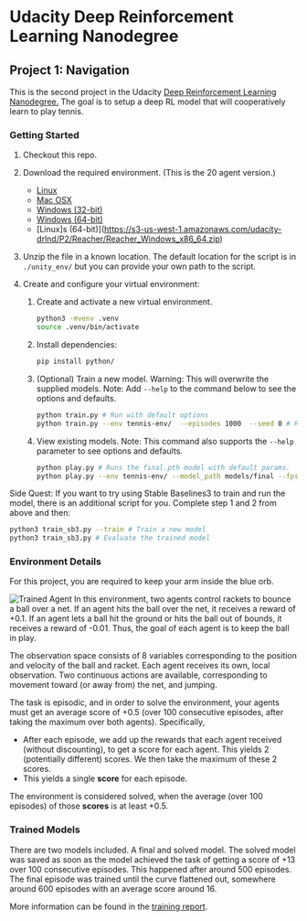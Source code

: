 [//]: # "Image References"
[image1]: https://user-images.githubusercontent.com/10624937/42135623-e770e354-7d12-11e8-998d-29fc74429ca2.gif "Trained Agent"

# Udacity Deep Reinforcement Learning Nanodegree

## Project 1: Navigation

This is the second project in the Udacity [Deep Reinforcement Learning Nanodegree.](https://www.udacity.com/course/deep-reinforcement-learning-nanodegree--nd893) The goal is to setup a deep RL model that will cooperatively learn to play tennis.

### Getting Started

1. Checkout this repo.

2. Download the required environment. (This is the 20 agent version.)

   - [Linux](https://s3-us-west-1.amazonaws.com/udacity-drlnd/P3/Tennis/Tennis_Linux.zip)
   - [Mac OSX](https://s3-us-west-1.amazonaws.com/udacity-drlnd/P3/Tennis/Tennis.app.zip)
   - [Windows (32-bit)](https://s3-us-west-1.amazonaws.com/udacity-drlnd/P3/Tennis/Tennis_Windows_x86.zip)
   - [Windows (64-bit)](https://s3-us-west-1.amazonaws.com/udacity-drlnd/P3/Tennis/Tennis_Windows_x86_64.zip)
   - [Linux]s (64-bit)](https://s3-us-west-1.amazonaws.com/udacity-drlnd/P2/Reacher/Reacher_Windows_x86_64.zip)

3. Unzip the file in a known location. The default location for the script is in `./unity_env/` but you can provide your own path to the script.

4. Create and configure your virtual environment:

   1. Create and activate a new virtual environment.

      ```bash
      python3 -mvenv .venv
      source .venv/bin/activate
      ```

   2. Install dependencies:

      ```bash
      pip install python/
      ```

   3. (Optional) Train a new model. Warning: This will overwrite the supplied models. Note: Add `--help` to the command below to see the options and defaults.

      ```bash
      python train.py # Run with default options
      python train.py --env tennis-env/  --episodes 1000  --seed 0 # Run with given arguments.
      ```

   4. View existing models. Note: This command also supports the `--help` parameter to see options and defaults.

      ```bash
      python play.py # Runs the final.pth model with default params.
      python play.py --env tennis-env/ --model_path models/final --fps 10 # Run the final model at 10 frames per second.
      ```

Side Quest:
If you want to try using Stable Baselines3 to train and run the model, there is an additional script for you. Complete step
1 and 2 from above and then:

```bash
python3 ​train_sb3.py --train # Train a new model
python3 ​train_sb3.py # Evaluate the trained model
```

### Environment Details

For this project, you are required to keep your arm inside the blue orb.

![Trained Agent][image1]
In this environment, two agents control rackets to bounce a ball over a net. If an agent hits the ball over the net, it receives a reward of +0.1. If an agent lets a ball hit the ground or hits the ball out of bounds, it receives a reward of -0.01. Thus, the goal of each agent is to keep the ball in play.

The observation space consists of 8 variables corresponding to the position and velocity of the ball and racket. Each agent receives its own, local observation. Two continuous actions are available, corresponding to movement toward (or away from) the net, and jumping.

The task is episodic, and in order to solve the environment, your agents must get an average score of +0.5 (over 100 consecutive episodes, after taking the maximum over both agents). Specifically,

- After each episode, we add up the rewards that each agent received (without discounting), to get a score for each agent. This yields 2 (potentially different) scores. We then take the maximum of these 2 scores.
- This yields a single **score** for each episode.

The environment is considered solved, when the average (over 100 episodes) of those **scores** is at least +0.5.

### Trained Models

There are two models included. A final and solved model. The solved model was saved as soon as the model achieved the task of getting a score of +13 over 100 consecutive episodes. This happened after around 500 episodes. The final episode was trained until the curve flattened out, somewhere around 600 episodes with an average score around 16.

More information can be found in the [training report](Report.md).

